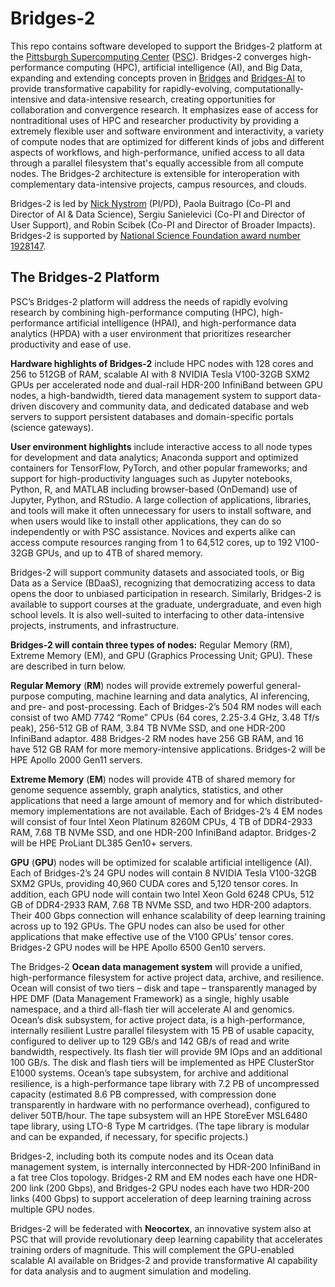 # Bridges-2
This repo contains software developed to support the Bridges-2 platform at the [Pittsburgh Supercomputing Center](https://psc.edu) ([PSC](https://psc.edu)).
Bridges-2 converges high-performance computing (HPC), artificial intelligence (AI), and Big Data, expanding and extending concepts proven in [Bridges](https://psc.edu/resources/computing/bridges) and [Bridges-AI](https://psc.edu/bridges-ai-early-user-guide) to provide transformative capability for rapidly-evolving, computationally-intensive and data-intensive research, creating opportunities for collaboration and convergence research.
It emphasizes ease of access for nontraditional uses of HPC and researcher productivity by providing a extremely flexible user and software environment and interactivity, a variety of compute nodes that are optimized for different kinds of jobs and different aspects of workflows, and high-performance, unified access to all data through a parallel filesystem that's equally accessible from all compute nodes.
The Bridges-2 architecture is extensible for interoperation with complementary data-intensive projects, campus resources, and clouds.

Bridges-2 is led by [Nick Nystrom](mailto:nystrom@psc.edu) (PI/PD), Paola Buitrago (Co-PI and Director of AI & Data Science), Sergiu Sanielevici (Co-PI and Director of User Support), and Robin Scibek (Co-PI and Director of Broader Impacts). Bridges-2 is supported by [National Science Foundation award number 1928147](https://www.nsf.gov/awardsearch/showAward?AWD_ID=1928147).

## The Bridges-2 Platform

PSC’s Bridges-2 platform will address the needs of rapidly evolving research by combining high-performance computing (HPC), high-performance artificial intelligence (HPAI), and high-performance data analytics (HPDA) with a user environment that prioritizes researcher productivity and ease of use.

**Hardware highlights of Bridges-2** include HPC nodes with 128 cores and 256 to 512GB of RAM, scalable AI with 8 NVIDIA Tesla V100-32GB SXM2 GPUs per accelerated node and dual-rail HDR-200 InfiniBand between GPU nodes, a high-bandwidth, tiered data management system to support data-driven discovery and community data, and dedicated database and web servers to support persistent databases and domain-specific portals (science gateways).

**User environment highlights** include interactive access to all node types for development and data analytics; Anaconda support and optimized containers for TensorFlow, PyTorch, and other popular frameworks; and support for high-productivity languages such as Jupyter notebooks, Python, R, and MATLAB including browser-based (OnDemand) use of Jupyter, Python, and RStudio. A large collection of applications, libraries, and tools will make it often unnecessary for users to install software, and when users would like to install other applications, they can do so independently or with PSC assistance. Novices and experts alike can access compute resources ranging from 1 to 64,512 cores, up to 192 V100-32GB GPUs, and up to 4TB of shared memory.

Bridges-2 will support community datasets and associated tools, or Big Data as a Service (BDaaS), recognizing that democratizing access to data opens the door to unbiased participation in research. Similarly, Bridges-2 is available to support courses at the graduate, undergraduate, and even high school levels. It is also well-suited to interfacing to other data-intensive projects, instruments, and infrastructure.

**Bridges-2 will contain three types of nodes:** Regular Memory (RM), Extreme Memory (EM), and GPU (Graphics Processing Unit; GPU). These are described in turn below.

**Regular Memory** (**RM**) nodes will provide extremely powerful general-purpose computing, machine learning and data analytics, AI inferencing, and pre- and post-processing. Each of Bridges-2’s 504 RM nodes will each consist of two AMD 7742 “Rome” CPUs (64 cores, 2.25-3.4 GHz, 3.48 Tf/s peak), 256-512 GB of RAM, 3.84 TB NVMe SSD, and one HDR-200 InfiniBand adaptor. 488 Bridges-2 RM nodes have 256 GB RAM, and 16 have 512 GB RAM for more memory-intensive applications. Bridges-2 will be HPE Apollo 2000 Gen11 servers.

**Extreme Memory** (**EM**) nodes will provide 4TB of shared memory for genome sequence assembly, graph analytics, statistics, and other applications that need a large amount of memory and for which distributed-memory implementations are not available. Each of Bridges-2’s 4 EM nodes will consist of four Intel Xeon Platinum 8260M CPUs, 4 TB of DDR4-2933 RAM, 7.68 TB NVMe SSD, and one HDR-200 InfiniBand adaptor. Bridges-2 will be HPE ProLiant DL385 Gen10+ servers.

**GPU** (**GPU**) nodes will be optimized for scalable artificial intelligence (AI). Each of Bridges-2’s 24 GPU nodes will contain 8 NVIDIA Tesla V100-32GB SXM2 GPUs, providing 40,960 CUDA cores and 5,120 tensor cores. In addition, each GPU node will contain two Intel Xeon Gold 6248 CPUs, 512 GB of DDR4-2933 RAM, 7.68 TB NVMe SSD, and two HDR-200 adaptors. Their 400 Gbps connection will enhance scalability of deep learning training across up to 192 GPUs. The GPU nodes can also be used for other applications that make effective use of the V100 GPUs’ tensor cores. Bridges-2 GPU nodes will be HPE Apollo 6500 Gen10 servers.

The Bridges-2 **Ocean data management system** will provide a unified, high-performance filesystem for active project data, archive, and resilience. Ocean will consist of two tiers – disk and tape – transparently managed by HPE DMF (Data Management Framework) as a single, highly usable namespace, and a third all-flash tier will accelerate AI and genomics. Ocean’s disk subsystem, for active project data, is a high-performance, internally resilient Lustre parallel filesystem with 15 PB of usable capacity, configured to deliver up to 129 GB/s and 142 GB/s of read and write bandwidth, respectively. Its flash tier will provide 9M IOps and an additional 100 GB/s. The disk and flash tiers will be implemented as HPE ClusterStor E1000 systems. Ocean’s tape subsystem, for archive and additional resilience, is a high-performance tape library with 7.2 PB of uncompressed capacity (estimated 8.6 PB compressed, with compression done transparently in hardware with no performance overhead), configured to deliver 50TB/hour. The tape subsystem will an HPE StoreEver MSL6480 tape library, using LTO-8 Type M cartridges. (The tape library is modular and can be expanded, if necessary, for specific projects.)

Bridges-2, including both its compute nodes and its Ocean data management system, is internally interconnected by HDR-200 InfiniBand in a fat tree Clos topology. Bridges-2 RM and EM nodes each have one HDR-200 link (200 Gbps), and Bridges-2 GPU nodes each have two HDR-200 links (400 Gbps) to support acceleration of deep learning training across multiple GPU nodes.

Bridges-2 will be federated with **Neocortex**, an innovative system also at PSC that will provide revolutionary deep learning capability that accelerates training orders of magnitude. This will complement the GPU-enabled scalable AI available on Bridges-2 and provide transformative AI capability for data analysis and to augment simulation and modeling.



